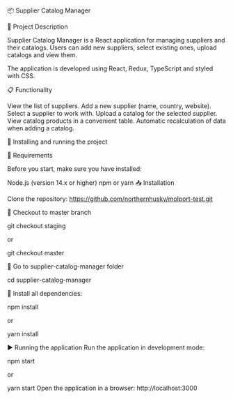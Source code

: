 📦 Supplier Catalog Manager

📝 Project Description

Supplier Catalog Manager is a React application for managing suppliers and their catalogs.
Users can add new suppliers, select existing ones, upload catalogs and view them.

The application is developed using React, Redux, TypeScript and styled with CSS.


📋 Functionality

View the list of suppliers.
Add a new supplier (name, country, website).
Select a supplier to work with.
Upload a catalog for the selected supplier.
View catalog products in a convenient table.
Automatic recalculation of data when adding a catalog.

🚀 Installing and running the project

🔧 Requirements

Before you start, make sure you have installed:

Node.js (version 14.x or higher)
npm or yarn
📥 Installation

Clone the repository:
https://github.com/northernhusky/molport-test.git

🔧 Checkout to master branch

git checkout staging 

or

git checkout master

🔧 Go to supplier-catalog-manager folder

cd supplier-catalog-manager


🔧 Install all dependencies:

npm install

or

yarn install

▶️ Running the application
Run the application in development mode:

npm start

or

yarn start
Open the application in a browser: http://localhost:3000
